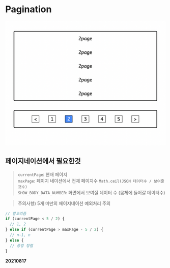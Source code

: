 # Pagination

![pagination](./pagination.png)

## 페이지네이션에서 필요한것

> `currentPage`: 현재 페이지  
> `maxPage`: 페이지 네이션에서 전체 페이지수 `Math.ceil(JSON 데이터수 / 보여줄 갯수)`  
> `SHOW_BODY_DATA_NUMBER`: 화면에서 보여질 데이터 수 (몸체에 들어갈 데이터수)

> 주의사항) 5개 미만의 페이지네이션 예외처리 주의

```javascript
// 알고리즘
if (currentPage < 5 / 2) {
  // 1, 2
} else if (currentPage > maxPage - 5 / 2) {
  // n-1, n
} else {
  // 중앙 정렬
}
```

**20210817**
